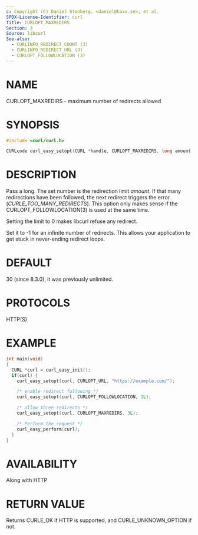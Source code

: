 ```yaml
---
c: Copyright (C) Daniel Stenberg, <daniel@haxx.se>, et al.
SPDX-License-Identifier: curl
Title: CURLOPT_MAXREDIRS
Section: 3
Source: libcurl
See-also:
  - CURLINFO_REDIRECT_COUNT (3)
  - CURLINFO_REDIRECT_URL (3)
  - CURLOPT_FOLLOWLOCATION (3)
---
```


# NAME

CURLOPT_MAXREDIRS - maximum number of redirects allowed

# SYNOPSIS

~~~c
#include <curl/curl.h>

CURLcode curl_easy_setopt(CURL *handle, CURLOPT_MAXREDIRS, long amount);
~~~

# DESCRIPTION

Pass a long. The set number is the redirection limit *amount*. If that
many redirections have been followed, the next redirect triggers the error
(*CURLE_TOO_MANY_REDIRECTS*). This option only makes sense if the
CURLOPT_FOLLOWLOCATION(3) is used at the same time.

Setting the limit to 0 makes libcurl refuse any redirect.

Set it to -1 for an infinite number of redirects. This allows your application
to get stuck in never-ending redirect loops.

# DEFAULT

30 (since 8.3.0), it was previously unlimited.

# PROTOCOLS

HTTP(S)

# EXAMPLE

~~~c
int main(void)
{
  CURL *curl = curl_easy_init();
  if(curl) {
    curl_easy_setopt(curl, CURLOPT_URL, "https://example.com/");

    /* enable redirect following */
    curl_easy_setopt(curl, CURLOPT_FOLLOWLOCATION, 1L);

    /* allow three redirects */
    curl_easy_setopt(curl, CURLOPT_MAXREDIRS, 3L);

    /* Perform the request */
    curl_easy_perform(curl);
  }
}
~~~

# AVAILABILITY

Along with HTTP

# RETURN VALUE

Returns CURLE_OK if HTTP is supported, and CURLE_UNKNOWN_OPTION if not.

